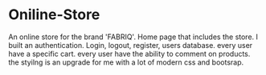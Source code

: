 # Oniline-Store
An online store for the brand 'FABRIQ'.
Home page that includes the store.
I built an authentication. Login, logout, register, users database.
every user have a specific cart.
every user have the ability to comment on products.
the styilng is an upgrade for me with a lot of modern css and bootsrap.
